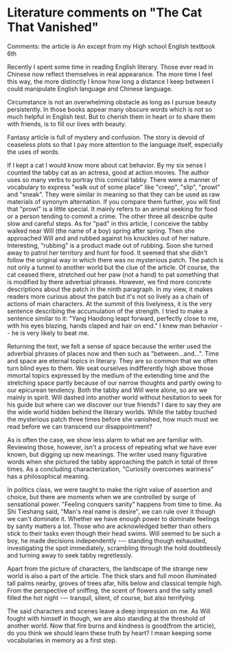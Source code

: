 # Literature comments on "The Cat That Vanished"
Comments: the article is An except from my High school English textbook 6th

Recently I spent some time in reading English literary. Those ever read
in Chinese now reflect themselves in real appearance. The more time
I feel this way, the more distinctly I know how long a distance I keep
between I could manipulate English language and Chinese language.

Circumstance is not an overwhelming obstacle as long as I pursue beauty
persistently. In those books appear many obscure words which is not
so much helpful in English test. But to cherish them in heart or to
share them with friends, is to fill our lives with beauty.

Fantasy article is full of mystery and confusion. The story is devoid of
ceaseless plots so that I pay more attention to the language itself,
especially the uses of words.

If I kept a cat I would know more about cat behavior. By my six sense
I counted the tabby cat as an actress, good at action movies.
The author uses so many verbs to portray this comical tabby.
There were a manner of vocabulary to express "walk out of some place"
like "creep", "slip", "prowl" and "sneak". They were similar in
meaning so that they can be used as raw materials of synonym alternation.
If you compare them further, you will find that "prowl" is a little special.
It mainly refers to an animal seeking for food or a person tending to commit a crime. The other three all describe quite slow and careful steps. As for "pad"
in this article, I conceive the tabby walked near Will (the name of a boy) spring after spring.
Then she approached Will and and rubbed against his knuckles out of her nature.
Interesting, "rubbing" is a product made out of rubbing. Soon she turned away
to patrol her territory and hunt for food. It seemed that she didn't follow
the original way in which there was no mysterious patch. The patch is not only
a tunnel to another world but the clue of the article. Of course, the cat ceased
there, stretched out her paw (not a hand) to pat something that is modified by
there adverbial phrases. However, we find more concrete descriptions about
the patch in the ninth paragraph. In my view, it makes readers more curious
about the patch but it's not so lively as a chain of actions of main
characters. At the summit of this livelyness, it is the very sentence
describing the accumulation of the strength. I tried to make a sentence similar
to it: "Yang Haodong leapt forward, perfectly close to me, with his eyes blazing, hands claped and hair on end." I knew man behavior -- he is very likely to beat me.

Returning the text, we felt a sense of space because the writer used the
adverbial phrases of places now and then such as "between...and...". Time
and space are eternal topics in literary. They are so common that
we often turn blind eyes to them. We seat ourselves indifferently high above
those mmortal topics expressed by the medium of the extending time and the stretching space partly because of our narrow thoughts and partly owing to
our epicurean tendency. Both the tabby and Will were alone, so are we mainly
in spirit. Will dashed into another world without hesitation to seek for his
guide but where can we discover our true friends? I dare to say they are
the wide world hidden behind the literary worlds. While the tabby touched
the mysterious patch three times before she vanished, how much must we
read before we can transcend our disappointment?

As is often the case, we show less alarm to what we are familiar with.
Reviewing those, however, isn't a process of repeating what we have ever
known, but digging up new meanings. The writer used many figurative words
when she pictured the tabby approaching the patch in total of three times.
As a concluding characterization, "Curiosity overcomes wariness" has a philosophical meaning.

In politics class, we were taught to make the right value of assertion
and choice, but there are moments when we are controlled by surge of sensational
power. "Feeling conquers sanity" happens from time to time.
As Shi Tieshang said, "Man's real name is desire", we can rule over
it though we can't dominate it. Whether we have enough power to dominate feelings by sanity matters a lot. Those who are acknowledged better than others
stick to their tasks even though their head swims. Will seemed to be such a boy,
he made decisions independently --- standing though exhausted, investigating the
spot immediately, scrambling through the hold doubtlessly and turning away to seek tabby regretlessly.

Apart from the picture of characters, the landscape of the strange new world
is also a part of the article. The thick stars and full moon illuminated tall palms nearby, groves of trees afar, hills below and classical temple high. From
the perspective of sniffing, the scent of flowers and the salty smell filled the
hot night --- tranquil, silent, of course, but also terrifying.

The said characters and scenes leave a deep impression on me. As Will fought with himself in though, we are also standing at the threshold of another world.
Now that fire burns and kindness is good(from the article), do you think we
should learn these truth by heart? I mean keeping some vocabularies in memory
as a first step.